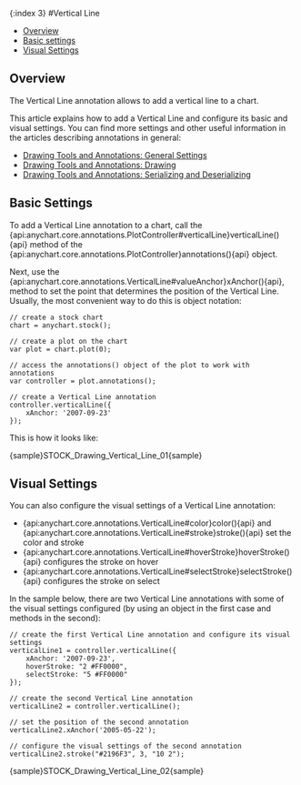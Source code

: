 {:index 3}
#Vertical Line

* [Overview](#overview)
* [Basic settings](#basic_settings)
* [Visual Settings](#visual_settings)

## Overview

The Vertical Line annotation allows to add a vertical line to a chart.

This article explains how to add a Vertical Line and configure its basic and visual settings. You can find more settings and other useful information in the articles describing annotations in general:

* [Drawing Tools and Annotations: General Settings](General_Settings)
* [Drawing Tools and Annotations: Drawing](Drawing)
* [Drawing Tools and Annotations: Serializing and Deserializing](Serializing_Deserializing)

## Basic Settings

To add a Vertical Line annotation to a chart, call the {api:anychart.core.annotations.PlotController#verticalLine}verticalLine(){api} method of the {api:anychart.core.annotations.PlotController}annotations(){api} object.

Next, use the {api:anychart.core.annotations.VerticalLine#valueAnchor}xAnchor(){api}, method to set the point that determines the position of the Vertical Line. Usually, the most convenient way to do this is object notation:

```
// create a stock chart
chart = anychart.stock();

// create a plot on the chart
var plot = chart.plot(0);

// access the annotations() object of the plot to work with annotations
var controller = plot.annotations();

// create a Vertical Line annotation
controller.verticalLine({
    xAnchor: '2007-09-23'
});
```

This is how it looks like:

{sample}STOCK\_Drawing\_Vertical\_Line\_01{sample}

## Visual Settings

You can also configure the visual settings of a Vertical Line annotation:

* {api:anychart.core.annotations.VerticalLine#color}color(){api} and {api:anychart.core.annotations.VerticalLine#stroke}stroke(){api} set the color and stroke
* {api:anychart.core.annotations.VerticalLine#hoverStroke}hoverStroke(){api} configures the stroke on hover
* {api:anychart.core.annotations.VerticalLine#selectStroke}selectStroke(){api} configures the stroke on select

In the sample below, there are two Vertical Line annotations with some of the visual settings configured (by using an object in the first case and methods in the second):

```
// create the first Vertical Line annotation and configure its visual settings
verticalLine1 = controller.verticalLine({
    xAnchor: '2007-09-23',
    hoverStroke: "2 #FF0000",
    selectStroke: "5 #FF0000"
});

// create the second Vertical Line annotation
verticalLine2 = controller.verticalLine();

// set the position of the second annotation
verticalLine2.xAnchor('2005-05-22');
 
// configure the visual settings of the second annotation
verticalLine2.stroke("#2196F3", 3, "10 2");
```

{sample}STOCK\_Drawing\_Vertical\_Line\_02{sample}